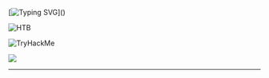 
[![Typing SVG](https://readme-typing-svg.demolab.com?font=Terminess+Nerd+Font+Mono&size=20&duration=2000&pause=500&color=49F7B6&background=FFFFFF00&vCenter=true&random=true&width=540&height=40&lines=Hallo%2C+it's+Ali!;Training+my+bots+with+a+stick;Studying+the+art+of+hacking;Spamming,+cracking,+hashing;Patching+security+holes;Scraping+and+dissecting+malware;Cybersecurity+challenges+solved+%3D+0;Surfing+through+networks;Staying+anonymous;Breaching...;Developing+malicious+scripts;Teaching+my+AI;Using+cryptography+and+mathematics;Engineering+computer+architectures;Creating+robots;Leveling+up!;Designing,+Inventing,+Investing;Grinding;Smiling;Dreaming;Still+learning;Commiting+to+repositories;Bug+Bounty+Hunting;Researching+and+reporting;Listening+folk+music;Playing+video+games;Pirating+and+torrenting;Managing+data;Collecting+certifications+like+pokemons;Seeking+greatness.)]()

![HTB](https://www.hackthebox.eu/badge/image/1050032)

![TryHackMe](https://tryhackme-badges.s3.amazonaws.com/TheGreatFable.png)

[![](https://skillicons.dev/icons?i=c,python,java,javascript,php,bash,powershell,visualstudio,linux,windows)]()

_________________________________
